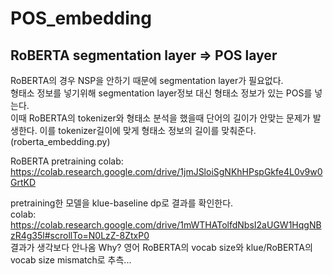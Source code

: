 # POS_embedding

## RoBERTA segmentation layer => POS layer  
RoBERTA의 경우 NSP을 안하기 때문에 segmentation layer가 필요없다.  
형태소 정보를 넣기위해 segmentation layer정보 대신 형태소 정보가 있는 POS를 넣는다.  
이때 RoBERTA의 tokenizer와 형태소 분석을 했을때 단어의 길이가 안맞는 문제가 발생한다. 이를 tokenizer길이에 맞게 형태소 정보의 길이를 맞춰준다. (roberta_embedding.py)  
  
RoBERTA pretraining colab: https://colab.research.google.com/drive/1jmJSloiSgNKhHPspGkfe4L0v9w0GrtKD  

pretraining한 모델을 klue-baseline dp로 결과를 확인한다.  
colab: https://colab.research.google.com/drive/1mWTHATolfdNbsI2aUGW1HqgNBzR4g35l#scrollTo=N0LzZ-8ZtxP0  
결과가 생각보다 안나옴
Why? 영어 RoBERTA의 vocab size와 klue/RoBERTA의 vocab size mismatch로 추측...  


